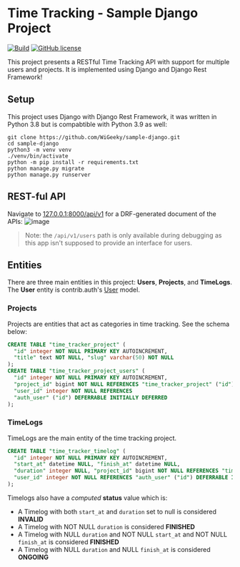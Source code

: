 # Time Tracking - Sample Django Project
[![Build](https://github.com/WiGeeky/sample-django/actions/workflows/tests.yml/badge.svg)](https://github.com/WiGeeky/sample-django/actions/workflows/tests.yml)
[![GitHub license](https://img.shields.io/github/license/WiGeeky/sample-django)](https://github.com/WiGeeky/sample-django/blob/main/LICENSE)

This project presents a RESTful Time Tracking API with support for multiple users and projects. It is implemented using Django and Django Rest Framework!

## Setup
This project uses Django with Django Rest Framework, it was written in Python 3.8 but is compabtible with Python 3.9 as well:
```shell
git clone https://github.com/WiGeeky/sample-django.git
cd sample-django
python3 -m venv venv 
./venv/bin/activate
python -m pip install -r requirements.txt 
python manage.py migrate
python manage.py runserver
```
## REST-ful API
Navigate to [127.0.0.1:8000/api/v1](http://127.0.0.1:8000/api/v1/) for a DRF-generated document of the APIs:
![image](https://user-images.githubusercontent.com/21097871/185767198-0b8b07f2-2433-4c13-9eac-d05253858494.png)


> Note: the `/api/v1/users` path is only available during debugging as this app isn't supposed to provide an interface for users.

## Entities
There are three main entities in this project: **Users**, **Projects**, and **TimeLogs**. The **User** entity is contrib.auth's [User](https://docs.djangoproject.com/en/4.1/ref/contrib/auth/#user-model) model. 

### Projects
Projects are entities that act as categories in time tracking. See the schema below: 
```sql
CREATE TABLE "time_tracker_project" (
  "id" integer NOT NULL PRIMARY KEY AUTOINCREMENT, 
  "title" text NOT NULL, "slug" varchar(50) NOT NULL
);
CREATE TABLE "time_tracker_project_users" (
  "id" integer NOT NULL PRIMARY KEY AUTOINCREMENT,
  "project_id" bigint NOT NULL REFERENCES "time_tracker_project" ("id") DEFERRABLE INITIALLY DEFERRED,
  "user_id" integer NOT NULL REFERENCES 
  "auth_user" ("id") DEFERRABLE INITIALLY DEFERRED
);
```

### TimeLogs
TimeLogs are the main entity of the time tracking project.
```sql
CREATE TABLE "time_tracker_timelog" (
  "id" integer NOT NULL PRIMARY KEY AUTOINCREMENT,
  "start_at" datetime NULL, "finish_at" datetime NULL,
  "duration" integer NULL, "project_id" bigint NOT NULL REFERENCES "time_tracker_project" ("id") DEFERRABLE INITIALLY DEFERRED,
  "user_id" integer NOT NULL REFERENCES "auth_user" ("id") DEFERRABLE INITIALLY DEFERRED
);
```

Timelogs also have a *computed* **status** value which is:
- A Timelog with both `start_at` and `duration` set to null is considered **INVALID**
- A Timelog with NOT NULL `duration` is considered **FINISHED**
- A Timelog with NULL `duration` and NOT NULL `start_at` and NOT NULL `finish_at` is considered **FINISHED**
- A Timelog with NULL `duration` and NULL `finish_at` is considered **ONGOING**
